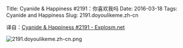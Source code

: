 Title: Cyanide & Happiness #2191：你喜欢我吗
Date: 2016-03-18
Tags: Cyanide and Happiness
Slug: 2191.doyoulikeme.zh-cn

译自：[Cyanide & Happiness #2191 - Explosm.net](http://explosm.net/comics/2191/)


![2191.doyoulikeme.zh-cn.png](/static/images/comics/2191.doyoulikeme.zh-cn.png)
